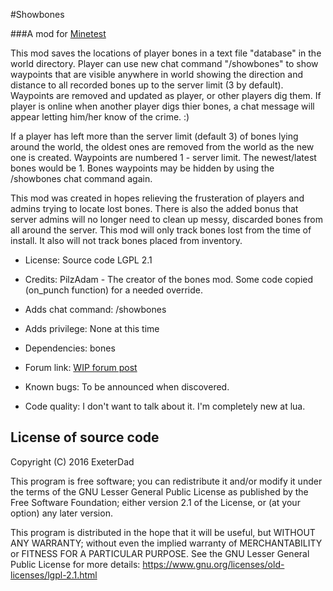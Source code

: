 #Showbones

###A mod for [Minetest](http://www.minetest.net)

This mod saves the locations of player bones in a text file
"database" in the world directory. Player can use new chat command "/showbones" to
show waypoints that are visible anywhere in world showing the 
direction and distance to all recorded bones up to the server
limit (3 by default). Waypoints are removed and updated as player, or other
players dig them. If player is online when another player digs
thier bones, a chat message will appear letting him/her know of
the crime. :)

If a player has left more than the server limit (default 3) of bones lying
around the world, the oldest ones are removed from the world as
the new one is created. Waypoints are numbered 1 - server limit.
The newest/latest bones would be 1. Bones waypoints may be hidden
by using the /showbones chat command again.
 
This mod was created in hopes relieving the frusteration of players and
admins trying to locate lost bones. There is also the added bonus that 
server admins will no longer need to clean up messy, discarded bones from
all around the server. This mod will only track bones lost from the time
of install. It also will not track bones placed from inventory.

* License: Source code LGPL 2.1

* Credits: PilzAdam - The creator of the bones mod.
Some code copied (on_punch function) for a needed override.

* Adds chat command: /showbones

* Adds privilege: None at this time

* Dependencies: bones

* Forum link: [WIP forum post](https://forum.minetest.net/viewtopic.php?f=9&t=15453)

* Known bugs: To be announced when discovered.

* Code quality: I don't want to talk about it. I'm completely new at lua.



License of source code
----------------------
Copyright (C) 2016 ExeterDad

This program is free software; you can redistribute it and/or modify it under the terms
of the GNU Lesser General Public License as published by the Free Software Foundation;
either version 2.1 of the License, or (at your option) any later version.

This program is distributed in the hope that it will be useful, but WITHOUT ANY WARRANTY;
without even the implied warranty of MERCHANTABILITY or FITNESS FOR A PARTICULAR PURPOSE.
See the GNU Lesser General Public License for more details:
https://www.gnu.org/licenses/old-licenses/lgpl-2.1.html
